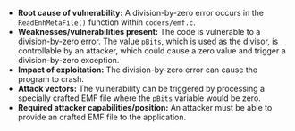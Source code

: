 - **Root cause of vulnerability:** A division-by-zero error occurs in the `ReadEnhMetaFile()` function within `coders/emf.c`.
- **Weaknesses/vulnerabilities present:** The code is vulnerable to a division-by-zero error. The value `pBits`, which is used as the divisor, is controllable by an attacker, which could cause a zero value and trigger a division-by-zero exception.
- **Impact of exploitation:** The division-by-zero error can cause the program to crash.
- **Attack vectors:** The vulnerability can be triggered by processing a specially crafted EMF file where the `pBits` variable would be zero.
- **Required attacker capabilities/position:** An attacker must be able to provide an crafted EMF file to the application.